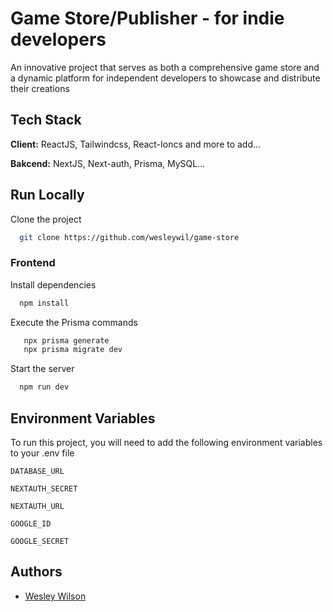 # Game Store/Publisher - for indie developers

An innovative project that serves as both a comprehensive game store and a dynamic platform for independent developers to showcase and distribute their creations

## Tech Stack

**Client:** ReactJS, Tailwindcss, React-Ioncs and more to add...

**Bakcend:** NextJS, Next-auth, Prisma, MySQL...

## Run Locally

Clone the project

```bash
  git clone https://github.com/wesleywil/game-store
```

### Frontend

Install dependencies

```bash
  npm install
```

Execute the Prisma commands

```bash
   npx prisma generate
   npx prisma migrate dev
```

Start the server

```bash
  npm run dev
```

## Environment Variables

To run this project, you will need to add the following environment variables to your .env file

`DATABASE_URL`

`NEXTAUTH_SECRET`

`NEXTAUTH_URL`

`GOOGLE_ID`

`GOOGLE_SECRET`

## Authors

- [Wesley Wilson](https://github.com/wesleywil)
